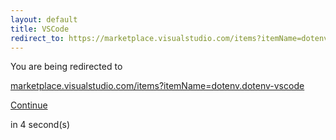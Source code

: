 ```yaml
---
layout: default
title: VSCode
redirect_to: https://marketplace.visualstudio.com/items?itemName=dotenv.dotenv-vscode
---
```


<div class="row my-5 py-5">
  <div class="col-lg-6 offset-lg-3">
    <p class="text-center mt-5 pt-5 mb-1 fw-bold">You are being redirected to</p>
    <p class="text-center">
      <a class="text-dark" rel="" href="https://marketplace.visualstudio.com/items?itemName=dotenv.dotenv-vscode"><u>marketplace.visualstudio.com/items?itemName=dotenv.dotenv-vscode</u></a>
    </p>
    <p class="text-center mb-1">
      <a class="btn btn-dark" rel="" href="https://marketplace.visualstudio.com/items?itemName=dotenv.dotenv-vscode">Continue</a>
    </p>
    <p class="text-center mb-5 pb-5 small">in <span id="counter">4</span> second(s)</p>
  </div>
</div>

<script>
  var interval
  interval = setInterval(function() {
    var div = document.querySelector("#counter")
    var count = div.textContent * 1 - 1
    div.textContent = count
    if (count <= 0) {
      window.location.replace("https://marketplace.visualstudio.com/items?itemName=dotenv.dotenv-vscode")
      clearInterval(interval)
    }
  }, 1000)
</script>
